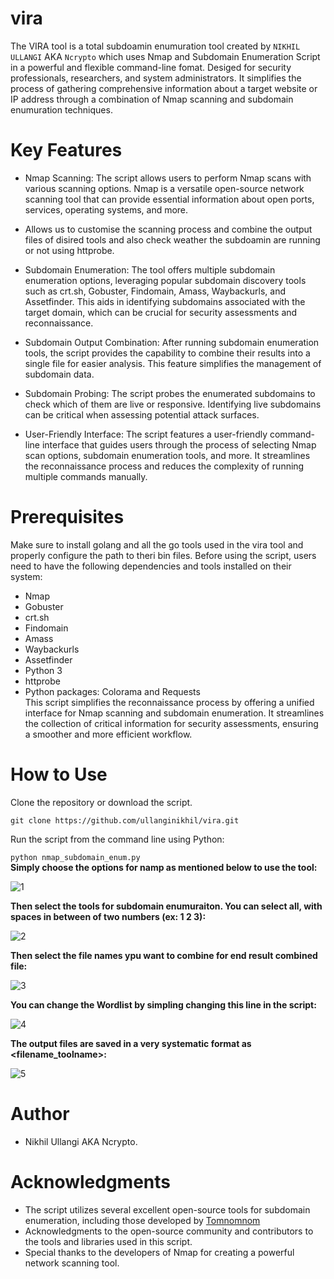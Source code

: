 # vira
The VIRA tool is a total subdoamin enumuration tool created by `NIKHIL ULLANGI` AKA `Ncrypto` which uses Nmap and Subdomain Enumeration Script in a powerful and flexible command-line fomat. Desiged for security professionals, researchers, and system administrators. It simplifies the process of gathering comprehensive information about a target website or IP address through a combination of Nmap scanning and subdomain enumuration techniques.

# Key Features
* Nmap Scanning: The script allows users to perform Nmap scans with various scanning options. Nmap is a versatile open-source network scanning tool that can provide essential information about open ports, services, operating systems, and more.

* Allows us to customise the scanning process and combine the output files of disired tools and also check weather the subdoamin are running or not using httprobe.

* Subdomain Enumeration: The tool offers multiple subdomain enumeration options, leveraging popular subdomain discovery tools such as crt.sh, Gobuster, Findomain, Amass, Waybackurls, and Assetfinder. This aids in identifying subdomains associated with the target domain, which can be crucial for security assessments and reconnaissance.

* Subdomain Output Combination: After running subdomain enumeration tools, the script provides the capability to combine their results into a single file for easier analysis. This feature simplifies the management of subdomain data.

* Subdomain Probing: The script probes the enumerated subdomains to check which of them are live or responsive. Identifying live subdomains can be critical when assessing potential attack surfaces.

* User-Friendly Interface: The script features a user-friendly command-line interface that guides users through the process of selecting Nmap scan options, subdomain enumeration tools, and more. It streamlines the reconnaissance process and reduces the complexity of running multiple commands manually.

# Prerequisites
Make sure to install golang and all the go tools used in the vira tool and properly configure the path to theri bin files.
Before using the script, users need to have the following dependencies and tools installed on their system:

* Nmap
* Gobuster
* crt.sh
* Findomain
* Amass
* Waybackurls
* Assetfinder
* Python 3
* httprobe
* Python packages: Colorama and Requests<br>
This script simplifies the reconnaissance process by offering a unified interface for Nmap scanning and subdomain enumeration. It streamlines the collection of critical information for security assessments, ensuring a smoother and more efficient workflow.

# How to Use
Clone the repository or download the script.

`git clone https://github.com/ullanginikhil/vira.git`

Run the script from the command line using Python:

`python nmap_subdomain_enum.py`<br>
**Simply choose the options for namp as mentioned below to use the tool:**

![1](https://github.com/ullanginikhil/vira/assets/72622870/1eca1807-17b6-4f08-9493-3b25f246774e)

**Then select the tools for subdomain enumuraiton. You can select all, with spaces in between of two numbers (ex: 1 2 3):**

![2](https://github.com/ullanginikhil/vira/assets/72622870/a5777602-a749-498b-b8c0-8ba3503e5975)

**Then select the file names ypu want to combine for end result combined file:**
 
![3](https://github.com/ullanginikhil/vira/assets/72622870/d074be69-f469-41b3-bf1a-9e0645b7995b)


**You can change the Wordlist by simpling changing this line in the script:** 

![4](https://github.com/ullanginikhil/vira/assets/72622870/91aa9600-51e5-4ea2-aea4-b07f23c19908)


**The output files are saved in a very systematic format as <filename_toolname>:**

![5](https://github.com/ullanginikhil/vira/assets/72622870/08319692-d0f0-4c5e-8fd9-faa96851cefb)


# Author
* Nikhil Ullangi AKA Ncrypto.

# Acknowledgments
* The script utilizes several excellent open-source tools for subdomain enumeration, including those developed by <a href=https://github.com/tomnomnom>Tomnomnom</a>
* Acknowledgments to the open-source community and contributors to the tools and libraries used in this script.
* Special thanks to the developers of Nmap for creating a powerful network scanning tool.

